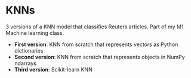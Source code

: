 # KNNs
3 versions of a KNN model that classifies Reuters articles. Part of my M1 Machine learning class.

- __First version__: KNN from scratch that represents vectors as Python dictionaries
- __Second version__: KNN from scratch that represents objects in NumPy ndarrays
- __Third version__: Scikit-learn KNN
